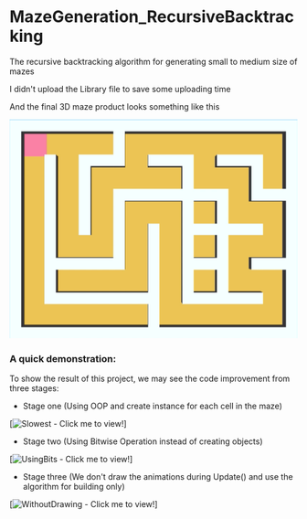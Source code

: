 # MazeGeneration_RecursiveBacktracking
The recursive backtracking algorithm for generating small to medium size of mazes

I didn't upload the Library file to save some uploading time

And the final 3D maze product looks something like this

<img src="https://github.com/YuzhouGuo/MazeGeneration_RecursiveBacktracking/blob/master/VIdeo_Demos/Screen%20Shot%202020-07-18%20at%204.55.28%20AM.png">

### A quick demonstration:
To show the result of this project, we may see the code improvement from three stages:

* Stage one (Using OOP and create instance for each cell in the maze)

[![Slowest - Click me to view!](https://github.com/YuzhouGuo/MazeGeneration_RecursiveBacktracking/tree/master/VIdeo_Demos/slowest.gif)]

* Stage two (Using Bitwise Operation instead of creating objects)

[![UsingBits - Click me to view!](https://github.com/YuzhouGuo/MazeGeneration_RecursiveBacktracking/tree/master/VIdeo_Demos/usingBits.gif)]

* Stage three (We don't draw the animations during Update() and use the algorithm for building only)

[![WithoutDrawing - Click me to view!](https://github.com/YuzhouGuo/MazeGeneration_RecursiveBacktracking/tree/master/VIdeo_Demos/withoutDrawing.gif)]
